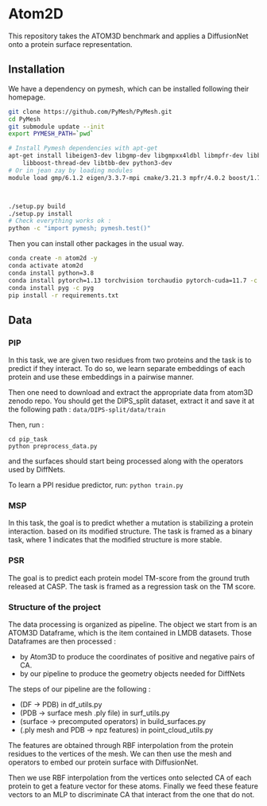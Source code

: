 # Atom2D
This repository takes the ATOM3D benchmark and applies
a DiffusionNet onto a protein surface representation.

## Installation

We have a dependency on pymesh, which can be installed following their homepage.
```bash
git clone https://github.com/PyMesh/PyMesh.git
cd PyMesh
git submodule update --init
export PYMESH_PATH=`pwd`

# Install Pymesh dependencies with apt-get
apt-get install libeigen3-dev libgmp-dev libgmpxx4ldbl libmpfr-dev libboost-dev \
    libboost-thread-dev libtbb-dev python3-dev
# Or in jean zay by loading modules 
module load gmp/6.1.2 eigen/3.3.7-mpi cmake/3.21.3 mpfr/4.0.2 boost/1.70.0



./setup.py build
./setup.py install
# Check everything works ok :
python -c "import pymesh; pymesh.test()"
```

Then you can install other packages in the usual way.

```bash
conda create -n atom2d -y
conda activate atom2d
conda install python=3.8
conda install pytorch=1.13 torchvision torchaudio pytorch-cuda=11.7 -c pytorch -c nvidia
conda install pyg -c pyg
pip install -r requirements.txt
```

## Data

### PIP
In this task, we are given two residues from two proteins and the task is to predict if they interact.
To do so, we learn separate embeddings of each protein and use these embeddings in a pairwise manner.

Then one need to download and extract the appropriate data from atom3D zenodo repo.
You should get the DIPS_split dataset, extract it and save it at the following path :
`data/DIPS-split/data/train`

Then, run :
```
cd pip_task
python preprocess_data.py
```
and the surfaces should start being processed along with the operators used by DiffNets.

To learn a PPI residue predictor, run:
`python train.py`

### MSP
In this task, the goal is to predict whether a mutation is stabilizing a protein interaction.
based on its modified structure. The task is framed as a binary task, where 1 indicates that the modified
structure is more stable.

### PSR
The goal is to predict each protein model TM-score from the ground truth released at CASP. The task is framed
as a regression task on the TM score.

### Structure of the project
The data processing is organized as pipeline.
The object we start from is an ATOM3D Dataframe, which is the item
contained in LMDB datasets.
Those Dataframes are then processed :
- by Atom3D to produce the coordinates of positive and negative pairs of CA.
- by our pipeline to produce the geometry objects needed for DiffNets

The steps of our pipeline are the following :
- (DF -> PDB) in df_utils.py
- (PDB -> surface mesh .ply file) in surf_utils.py
- (surface -> precomputed operators) in build_surfaces.py
- (.ply mesh and PDB -> npz features) in point_cloud_utils.py

The features are obtained through RBF interpolation from the
protein residues to the vertices of the mesh. We can
then use the mesh and operators to embed our protein surface
with DiffusionNet.

Then we use RBF interpolation from the vertices onto selected
CA of each protein to get a feature vector for these atoms.
Finally we feed these feature vectors to an MLP to discriminate
CA that interact from the one that do not.